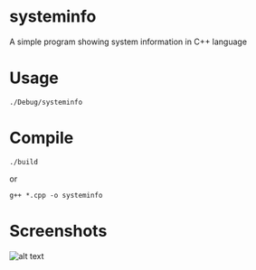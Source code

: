# systeminfo
A simple program showing system information in C++ language
# Usage
```
./Debug/systeminfo
```
# Compile
```
./build
```
or
```
g++ *.cpp -o systeminfo
```
# Screenshots
![alt text](https://i.imgur.com/5LNtxWA.png?1)
